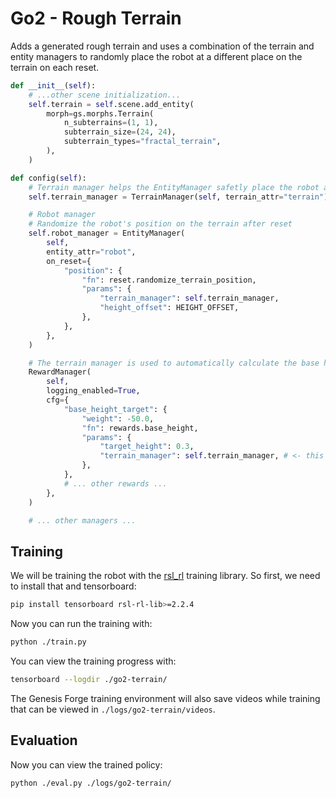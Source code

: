 # Go2 - Rough Terrain

Adds a generated rough terrain and uses a combination of the terrain and entity managers to randomly place the robot
at a different place on the terrain on each reset.

```python
def __init__(self):
    # ...other scene initialization...
    self.terrain = self.scene.add_entity(
        morph=gs.morphs.Terrain(
            n_subterrains=(1, 1),
            subterrain_size=(24, 24),
            subterrain_types="fractal_terrain",
        ),
    )

def config(self):
    # Terrain manager helps the EntityManager safetly place the robot above the terrain on reset
    self.terrain_manager = TerrainManager(self, terrain_attr="terrain")

    # Robot manager
    # Randomize the robot's position on the terrain after reset
    self.robot_manager = EntityManager(
        self,
        entity_attr="robot",
        on_reset={
            "position": {
                "fn": reset.randomize_terrain_position,
                "params": {
                    "terrain_manager": self.terrain_manager,
                    "height_offset": HEIGHT_OFFSET,
                },
            },
        },
    )

    # The terrain manager is used to automatically calculate the base height above the terrain
    RewardManager(
        self,
        logging_enabled=True,
        cfg={
            "base_height_target": {
                "weight": -50.0,
                "fn": rewards.base_height,
                "params": {
                    "target_height": 0.3,
                    "terrain_manager": self.terrain_manager, # <- this line
                },
            },
            # ... other rewards ...
        },
    )

    # ... other managers ...

```

## Training

We will be training the robot with the [rsl_rl](https://github.com/leggedrobotics/rsl_rl) training library. So first, we need to install that and tensorboard:

```bash
pip install tensorboard rsl-rl-lib>=2.2.4
```

Now you can run the training with:

```bash
python ./train.py
```

You can view the training progress with:

```bash
tensorboard --logdir ./go2-terrain/
```

The Genesis Forge training environment will also save videos while training that can be viewed in `./logs/go2-terrain/videos`.

## Evaluation

Now you can view the trained policy:

```bash
python ./eval.py ./logs/go2-terrain/
```
